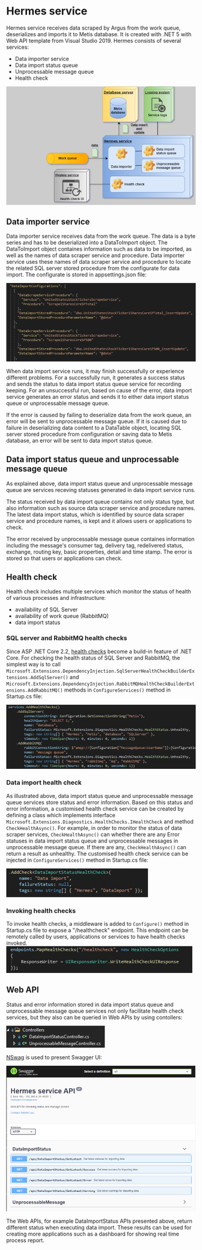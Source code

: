 # Hermes service
Hermes service receives data scraped by Argus from the work queue, deserializes and imports it to Metis database. It is created with .NET 5 with Web API template from Visual Studio 2019. Hermes consists of several services:
* Data importer service
* Data import status queue
* Unprocessable message queue
* Health check

![hermes_structure](https://github.com/weizhi-luo/stocks/blob/main/doc/images/hermes.png)

## Data importer service
Data importer service receives data from the work queue. The data is a byte series and has to be deserialized into a DataToImport object. The DataToImport object containes information such as data to be imported, as well as the names of data scraper service and procedure. Data importer service uses these names of data scraper service and procedure to locate the related SQL server stored procedure from the configurate for data import. The configurate is stored in appsettings.json file:

![hermes_data_import_appsettings](https://github.com/weizhi-luo/stocks/blob/main/doc/images/hermes_data_import_appsettings.PNG)

When data import service runs, it may finish successfully or experience different problems. For a successfully run, it generates a success status and sends the status to data import status queue service for recording keeping. For an unsuccessful run, based on cause of the error, data import service generates an error status and sends it to either data import status queue or unprocessable message queue.

If the error is caused by failing to deserialize data from the work queue, an error will be sent to unprocessable message queue. If it is caused due to failure in deserializing data content to a DataTable object, locating SQL server stored procedure from configuration or saving data to Metis database, an error will be sent to data import status queue.

## Data import status queue and unprocessable message queue
As explained above, data import status queue and unprocessable message queue are services receving statuses generated in data import service runs. 

The status received by data import queue contains not only status type, but also information such as source data scraper service and procedure names. The latest data import status, which is identified by source data scraper service and procedure names, is kept and it allows users or applications to check.

The error received by unprocessable message queue containes information including the message's consumer tag, delivery tag, redelivered status, exchange, routing key, basic properties, detail and time stamp. The error is stored so that users or applications can check. 

## Health check
Health check includes multiple services which monitor the status of health of various processes and infrastructure:
* availability of SQL Server
* availability of work queue (RabbitMQ)
* data import status

### SQL server and RabbitMQ health checks
Since ASP .NET Core 2.2, [health checks](https://docs.microsoft.com/en-gb/dotnet/architecture/microservices/implement-resilient-applications/monitor-app-health) become a build-in feature of .NET Core. For checking the health status of SQL Server and RabbitMQ, the simplest way is to call ```Microsoft.Extensions.DependencyInjection.SqlServerHealthCheckBuilderExtensions.AddSqlServer()``` and ```Microsoft.Extensions.DependencyInjection.RabbitMQHealthCheckBuilderExtensions.AddRabbitMQ()``` methods in ```ConfigureServices()``` method in Startup.cs file:

![hermes_health_check_sql_mq](https://github.com/weizhi-luo/stocks/blob/main/doc/images/hermes_health_check_sql_mq.PNG)

### Data import health check
As illustrated above, data import status queue and unprocessable message queue services store status and error information. Based on this status and error information, a customised health check service can be created by defining a class which implements interface ```Microsoft.Extensions.Diagnostics.HealthChecks.IHealthCheck``` and method ```CheckHealthAsync()```. For example, in order to monitor the status of data scraper services, ```CheckHealthAsync()``` can whether there are any Error statuses in data import status queue and unprocessable messages in unprocessable message queue. If there are any, ```CheckHealthAsync()``` can return a result as unhealthy. The customised health check service can be injected in ```ConfigureServices()``` method in Startup.cs file:

![hermes_data_import_health_check](https://github.com/weizhi-luo/stocks/blob/main/doc/images/hermes_customised_data_import_health_check.PNG)

### Invoking health checks
To invoke health checks, a middleware is added to ```Configure()``` method in Startup.cs file to expose a "/healthcheck" endpoint. This endpoint can be remotely called by users, applications or services to have health checks invoked.
![health_check_endpoint](https://github.com/weizhi-luo/stocks/blob/main/doc/images/health_check_endpoint.PNG)

## Web API
Status and error information stored in data import status queue and unprocessable message queue services not only facilitate health check services, but they also can be queried in Web APIs by using contollers:

![hermes_controllers](https://github.com/weizhi-luo/stocks/blob/main/doc/images/hermes_controllers.PNG)

[NSwag](https://docs.microsoft.com/en-us/aspnet/core/tutorials/getting-started-with-nswag?view=aspnetcore-5.0&tabs=visual-studio) is used to present Swagger UI:

![hermes_swagger_ui](https://github.com/weizhi-luo/stocks/blob/main/doc/images/hermes_swagger_ui.PNG)

The Web APIs, for example DataImportStatus APIs presented above, return different status when executing data import. These results can be used for creating more applications such as a dashboard for showing real time process report.
